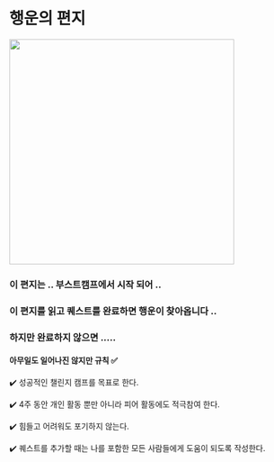 # 행운의 편지
<img src = "https://i.pinimg.com/474x/58/0e/5b/580e5b42e1b1d7a9777d79a9fbfb63f9.jpg" width = 400  height = 400>

### 이 편지는 .. 부스트캠프에서 시작 되어 ..     
### 이 편지를 읽고 퀘스트를 완료하면 행운이 찾아옵니다 ..      
### 하지만 완료하지 않으면 .....     


#### 아무일도 일어나진 않지만 규칙 ✅
✔️ 성공적인 챌린지 캠프를 목표로 한다.

✔️ 4주 동안 개인 활동 뿐만 아니라 피어 활동에도 적극참여 한다.

✔️ 힘들고 어려워도 포기하지 않는다.

✔️ 퀘스트를 추가할 때는 나를 포함한 모든 사람들에게 도움이 되도록 작성한다.
